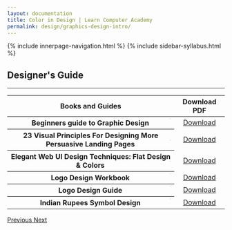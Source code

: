 ```yaml
---
layout: documentation
title: Color in Design | Learn Computer Academy
permalink: design/graphics-design-intro/
---
```

<div class="loader">
{% include innerpage-navigation.html %}
{% include sidebar-syllabus.html %}
 <div class="page-content">
  <div class="content-wrapper">
   <div class="row">
    <div class="col-md-9 content">
     <!-- Your content goes started here -->
     <div class="doc-content">
      <h2>Designer's Guide</h2>
      <hr>
      <table class="table table-striped table-bordered">
       <thead class="thead-shades">
        <tr>
         <th scope="col">Books and Guides</th>
         <th scope="col">Download PDF</th>
        </tr>
       </thead>
       <tbody>
        <style>
         th img {
          float: right;
          max-width: 100px;
          height: auto;
          display: inline-block;
          border: 1px solid #ddd;
         }
         tr td {
          text-align: center;
         }
         .table td {
          vertical-align: middle;
         }
        </style>
        <tr>
         <th scope="row">Beginners guide to Graphic Design <img src="{{ site.baseurl }}/assets/img/graphics-design/poster/thumbnail/book-1.jpg" alt="">
         </th>
         <td>
          <a href="{{ site.baseurl }}/../assets/img/graphics-design/pdfs/designer-guide-1.pdf" class="btn btn-primary" download="LCA-Guide-01">Download</a>
         </td>
        </tr>
        <tr>
         <th scope="row">23 Visual Principles For Designing More Persuasive Landing Pages <img src="{{ site.baseurl }}/assets/img/graphics-design/poster/thumbnail/book-2.jpg" alt="">
         </th>
         <td>
          <a href="{{ site.baseurl }}/../assets/img/graphics-design/pdfs/designer-guide-2.pdf" class="btn btn-primary" download="LCA-Guide-02">Download</a>
         </td>
        </tr>
        <tr>
         <th scope="row">Elegant Web UI Design Techniques: Flat Design & Colors <img src="{{ site.baseurl }}/assets/img/graphics-design/poster/thumbnail/book-3.jpg" alt="">
         </th>
         <td>
          <a href="{{ site.baseurl }}/../assets/img/graphics-design/pdfs/designer-guide-3.pdf" class="btn btn-primary" download="LCA-Guide-03">Download</a>
         </td>
        </tr>
        <tr>
         <th scope="row">Logo Design Workbook <img src="{{ site.baseurl }}/assets/img/graphics-design/poster/thumbnail/book-4.jpg" alt="">
         </th>
         <td>
          <a href="{{ site.baseurl }}/../assets/img/graphics-design/pdfs/designer-guide-4.pdf" class="btn btn-primary" download="LCA-Guide-04">Download</a>
         </td>
        </tr>
        <tr>
         <th scope="row">Logo Design Guide <img src="{{ site.baseurl }}/assets/img/graphics-design/poster/thumbnail/book-5.jpg" alt="">
         </th>
         <td>
          <a href="{{ site.baseurl }}/../assets/img/graphics-design/pdfs/logo-design-1.pdf" class="btn btn-primary" download="LCA-Guide-05">Download</a>
         </td>
        </tr>
        <tr>
         <th scope="row">Indian Rupees Symbol Design <img src="{{ site.baseurl }}/assets/img/graphics-design/poster/thumbnail/book-6.jpg" alt="">
         </th>
         <td>
          <a href="{{ site.baseurl }}/../assets/img/graphics-design/pdfs/Indian_Rupee_Symbol.pdf" class="btn btn-primary" download="LCA-Guide-06">Download</a>
         </td>
        </tr>
       </tbody>
      </table>
     </div>
     <!-- /.Your content goes ends here -->
     <div class="footer-btn d-flex justify-content-between">
      <a href="/design/photoshop-syllabus" class="btn">
       <i class="fas fa-arrow-circle-left"></i>Previous </a>
      <a href="/design/graphics-design-poster" class="btn">Next <i class="fas fa-arrow-circle-right"></i>
      </a>
     </div>
     <!-- /.End of footer button -->
    </div>
    <!-- Right Sidebar Start--> <?php include '../../includes/right-sidebar-innerpage.php'; ?>
    <!-- Right-Sidebar End -->
   </div>
  </div>
  <img src="" intrinsicsize="250 x 250" alt="">
